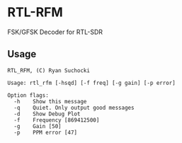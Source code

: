 RTL-RFM
=======
FSK/GFSK Decoder for RTL-SDR

Usage
-----

```
RTL_RFM, (C) Ryan Suchocki

Usage: rtl_rfm [-hsqd] [-f freq] [-g gain] [-p error] 

Option flags:
  -h    Show this message
  -q    Quiet. Only output good messages
  -d    Show Debug Plot
  -f    Frequency [869412500]
  -g    Gain [50]
  -p    PPM error [47]
```